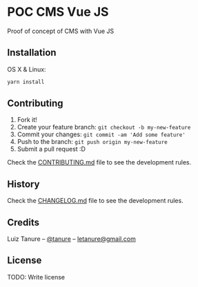 # POC CMS  Vue JS

Proof of concept of CMS with Vue JS

## Installation

OS X & Linux:

```sh
yarn install
```

## Contributing

1. Fork it!
2. Create your feature branch: `git checkout -b my-new-feature`
3. Commit your changes: `git commit -am 'Add some feature'`
4. Push to the branch: `git push origin my-new-feature`
5. Submit a pull request :D

Check the [CONTRIBUTING.md](CONTRIBUTING.md) file to see the development rules.

## History

Check the [CHANGELOG.md](CHANGELOG.md) file to see the development rules.

## Credits

Luiz Tanure – [@tanure](https://twitter.com/tanure) – letanure@gmail.com

## License

TODO: Write license